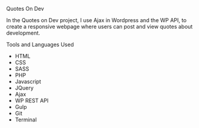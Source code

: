 Quotes On Dev

In the Quotes on Dev project, I use Ajax in Wordpress and the WP API, to create a responsive webpage where users can post and view quotes about development.

Tools and Languages Used
* HTML
* CSS
* SASS
* PHP
* Javascript
* JQuery
* Ajax
* WP REST API
* Gulp
* Git
* Terminal
